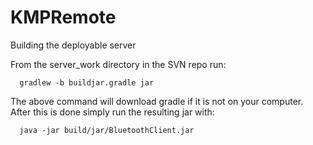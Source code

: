 KMPRemote
=========
Building the deployable server

From the server_work directory in the SVN repo run:
```
  gradlew -b buildjar.gradle jar
```
The above command will download gradle if it is not on your computer. After this is done simply run the resulting jar with:
```
  java -jar build/jar/BluetoothClient.jar
```
